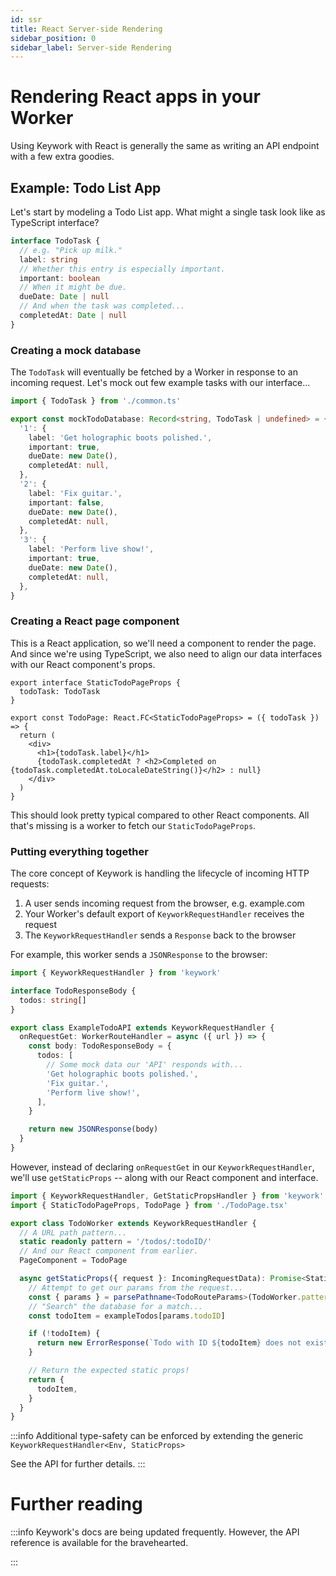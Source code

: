 ```yaml
---
id: ssr
title: React Server-side Rendering
sidebar_position: 0
sidebar_label: Server-side Rendering
---
```


# Rendering React apps in your Worker

Using Keywork with React is generally the same as writing an API endpoint
with a few extra goodies.

## Example: Todo List App

Let's start by modeling a Todo List app.
What might a single task look like as TypeScript interface?

```ts title=/todo-app/common.ts
interface TodoTask {
  // e.g. "Pick up milk."
  label: string
  // Whether this entry is especially important.
  important: boolean
  // When it might be due.
  dueDate: Date | null
  // And when the task was completed...
  completedAt: Date | null
}
```

### Creating a mock database

The `TodoTask` will eventually be fetched by a Worker in response to an incoming request.
Let's mock out few example tasks with our interface...

```ts title=/todo-app/data.ts
import { TodoTask } from './common.ts'

export const mockTodoDatabase: Record<string, TodoTask | undefined> = {
  '1': {
    label: 'Get holographic boots polished.',
    important: true,
    dueDate: new Date(),
    completedAt: null,
  },
  '2': {
    label: 'Fix guitar.',
    important: false,
    dueDate: new Date(),
    completedAt: null,
  },
  '3': {
    label: 'Perform live show!',
    important: true,
    dueDate: new Date(),
    completedAt: null,
  },
}
```

### Creating a React page component

This is a React application, so we'll need a component to render the page.
And since we're using TypeScript, we also need to align our data interfaces with
our React component's props.

```tsx title=/todo-app/TodoPage.tsx
export interface StaticTodoPageProps {
  todoTask: TodoTask
}

export const TodoPage: React.FC<StaticTodoPageProps> = ({ todoTask }) => {
  return (
    <div>
      <h1>{todoTask.label}</h1>
      {todoTask.completedAt ? <h2>Completed on {todoTask.completedAt.toLocaleDateString()}</h2> : null}
    </div>
  )
}
```

This should look pretty typical compared to other React components.
All that's missing is a worker to fetch our `StaticTodoPageProps`.

### Putting everything together

The core concept of Keywork is handling the lifecycle of incoming HTTP requests:

1. A user sends incoming request from the browser, e.g. example.com
2. Your Worker's default export of `KeyworkRequestHandler` receives the request
3. The `KeyworkRequestHandler` sends a `Response` back to the browser

For example, this worker sends a `JSONResponse` to the browser:

```ts title=/todo-app/ExampleTodoAPI.ts
import { KeyworkRequestHandler } from 'keywork'

interface TodoResponseBody {
  todos: string[]
}

export class ExampleTodoAPI extends KeyworkRequestHandler {
  onRequestGet: WorkerRouteHandler = async ({ url }) => {
    const body: TodoResponseBody = {
      todos: [
        // Some mock data our 'API' responds with...
        'Get holographic boots polished.',
        'Fix guitar.',
        'Perform live show!',
      ],
    }

    return new JSONResponse(body)
  }
}
```

However, instead of declaring `onRequestGet` in our `KeyworkRequestHandler`,
we'll use `getStaticProps` -- along with our React component and interface.

```ts
import { KeyworkRequestHandler, GetStaticPropsHandler } from 'keywork'
import { StaticTodoPageProps, TodoPage } from './TodoPage.tsx'

export class TodoWorker extends KeyworkRequestHandler {
  // A URL path pattern...
  static readonly pattern = '/todos/:todoID/'
  // And our React component from earlier.
  PageComponent = TodoPage

  async getStaticProps({ request }: IncomingRequestData): Promise<StaticTodoPageProps> {
    // Attempt to get our params from the request...
    const { params } = parsePathname<TodoRouteParams>(TodoWorker.pattern, request)
    // "Search" the database for a match...
    const todoItem = exampleTodos[params.todoID]

    if (!todoItem) {
      return new ErrorResponse(`Todo with ID ${todoItem} does not exist`, 404)
    }

    // Return the expected static props!
    return {
      todoItem,
    }
  }
}
```

:::info
Additional type-safety can be enforced by extending the generic `KeyworkRequestHandler<Env, StaticProps>`

See the API for further details.
:::

# Further reading

:::info
Keywork's docs are being updated frequently.
However, the API reference is available for the bravehearted.

:::
